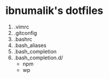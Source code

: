 # ibnumalik's dotfiles

1. .vimrc
2. .gitconfig
3. .bashrc
4. .bash_aliases
5. .bash_completion
6. .bash_completion.d/
    - npm
    - wp
